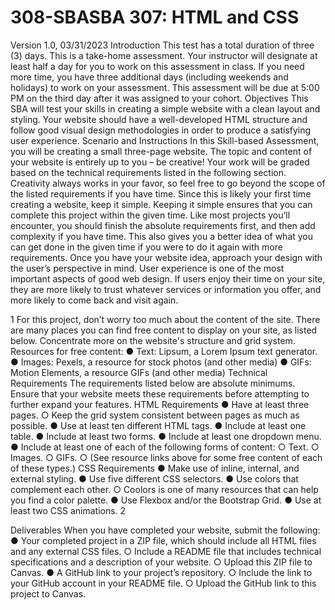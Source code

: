 # 308-SBASBA 307: HTML and CSS

Version 1.0, 03/31/2023
Introduction
This test has a total duration of three (3) days. This is a take-home assessment.
Your instructor will designate at least half a day for you to work on this assessment in class. If you need more time, you have three additional days (including weekends and holidays) to work on your assessment. This assessment will be due at 5:00 PM on the third day after it was assigned to your cohort.
Objectives
This SBA will test your skills in creating a simple website with a clean layout and styling. Your website should have a well-developed HTML structure and follow good visual design methodologies in order to produce a satisfying user experience.
Scenario and Instructions
In this Skill-based Assessment, you will be creating a small three-page website. The topic and content of your website is entirely up to you – be creative!
Your work will be graded based on the technical requirements listed in the following section. Creativity always works in your favor, so feel free to go beyond the scope of the listed requirements if you have time.
Since this is likely your first time creating a website, keep it simple. Keeping it simple ensures that you can complete this project within the given time. Like most projects you’ll encounter, you should finish the absolute requirements first, and then add complexity if you have time. This also gives you a better idea of what you can get done in the given time if you were to do it again with more requirements.
Once you have your website idea, approach your design with the user’s perspective in mind. User experience is one of the most important aspects of good web design. If users enjoy their time on your site, they are more likely to trust whatever services or information you offer, and more likely to come back and visit again.

1
For this project, don’t worry too much about the content of the site. There are many places you can find free content to display on your site, as listed below. Concentrate more on the website's structure and grid system.
Resources for free content:
● Text: Lipsum, a Lorem Ipsum text generator.
● Images: Pexels, a resource for stock photos (and other media)
● GIFs: Motion Elements, a resource GIFs (and other media)
Technical Requirements
The requirements listed below are absolute minimums. Ensure that your website meets these requirements before attempting to further expand your features.
HTML Requirements
● Have at least three pages.
○ Keep the grid system consistent between pages as much as possible.
● Use at least ten different HTML tags.
● Include at least one table.
● Include at least two forms.
● Include at least one dropdown menu.
● Include at least one of each of the following forms of content:
○ Text.
○ Images.
○ GIFs.
○ (See resource links above for some free content of each of these types.)
CSS Requirements
● Make use of inline, internal, and external styling.
● Use five different CSS selectors.
● Use colors that complement each other.
○ Coolors is one of many resources that can help you find a color palette.
● Use Flexbox and/or the Bootstrap Grid.
● Use at least two CSS animations.
2

Deliverables
When you have completed your website, submit the following:
● Your completed project in a ZIP file, which should include all HTML files and any external CSS files.
○ Include a README file that includes technical specifications and a description of your website.
○ Upload this ZIP file to Canvas.
● A GitHub link to your project’s repository.
○ Include the link to your GitHub account in your README file.
○ Upload the GitHub link to this project to Canvas.
